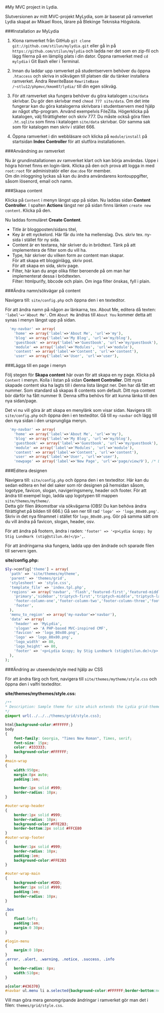 #My MVC project in Lydia.

Slutversionen av mitt MVC-projekt MyLydia, som är baserat på ramverket Lydia
skapat av Mikael Roos, lärare på Blekinge Tekniska Högskola.

###Installation av MyLydia

1. Klona ramverket från GitHub `git clone git://github.com/stilun/mylydia.git` eller gå in på `https://github.com/stilun/mylydia` och ladda ner det som en zip-fil och lägg filerna på en lämplig plats i din dator. Öppna ramverket med `cd mylydia` i Git Bash eller i Terminal.  

2. Innan du laddar upp ramverket på studentservern behöver du öppna `.htaccess` och skriva in sökvägen till platsen där du tänker installera ramverket. Ändra RewriteBase `RewriteBase /~stlu12/phpmvc/kmom07/lydia/` till din egen sökväg.

3. För att ramverket ska fungera behöver du göra katalogen `site/data` skrivbar. Du gör den skrivbar med `chmod 777 site/data`. 
Om det inte fungerar kan du göra katalogerna skrivbara i studentservern med hjälp av något sftp-program. Använd exempelvis FileZilla.
Högerklicka på katalogen, välj filrättigheter och skriv 777. Du måste också göra filen `.ht.sqlite` som finns i katalogen `site/data` skrivbar. Gör samma sak som för katalogen men skriv i stället 666. 

4. Öppna ramverket i din webbläsare och klicka på `module/install` på startsidan <b>Index Controller</b> för att slutföra installationen.

###Användning av ramverket

Nu är grundinstallationen av ramverket klart och kan börja användas.
Uppe i högra hörnet finns en login-länk. Klicka på den och prova att logga in med `root:root` för administratör eller `doe:doe` för member.<br>
Om din inloggning lyckas så kan du ändra användarens kontouppgifter, såsom lösenord, email och namn.

###Skapa content

Klicka på `Content` i menyn längst upp på sidan. Nu laddas sidan <b>Content Controller</b>. I spalten <b>Actions</b> längst ner på sidan finns länken `create new content`. Klicka på den.

Nu laddas formuläret <b>Create Content</b>. 
* Title är bloggposten/sidans titel,
* Key är ett nyckelord. Här får du inte ha mellenslag. Dvs. skriv tex. ny-sida i stället för ny sida.
* Content är en textarea, här skriver du in brödtext. Tänk på att implementera de filter som du vill ha.
* Type, här skriver du vilken form av content man skapar.
	<br>För att skapa ett blogginlägg, skriv post. 
	<br>För att skapa en sida, skriv page. 
* Filter, här kan du ange olika filter beroende på om man har implementerat dessa i brödtexten. 
	<br>Filter: htmlpurify, bbcode och plain. Om inga filter önskas, fyll i plain.
	
###Ändra namn/sökvägar på content

Navigera till: `site/config.php` och öppna den i en texteditor.

För att ändra namn på någon av länkarna, tex. About Me, editera då texten: `'label'=>'About Me'`. Om `About Me` ändras till `About You` kommer detta att synas i menyn längst upp på sidan.

```PHP
  'my-navbar' => array(
    'home' => array('label'=>'About Me', 'url'=>'my'),
    'blog' => array('label'=>'My Blog', 'url'=>'my/blog'),
    'guestbook' => array('label'=>'Guestbook', 'url'=>'my/guestbook'),
    'module' => array('label'=>'Modules', 'url'=>'module'),
    'content' => array('label'=>'Content', 'url'=>'content'),
    'user' => array('label'=>'User', 'url'=>'user'),

```
###Lägga till en page i menyn

Följ stegen för <b>Skapa content</b> här ovan för att skapa en ny page. Klicka på `Content` i menyn. Kolla i listan på sidan <b>Content Controller</b>.
Ditt nyss skapade content ska ha lagts till i denna lista längst ner. Den har då fått ett nummer. Som standard så skapas 8 contents som default. Ditt nya content bör därför ha fått nummer 9.
Denna siffra behövs för att kunna länka till den nya sidan/page.

Det vi nu vill göra är att skapa en menylänk som visar sidan. 
Navigera till: `site/config.php` och öppna den i en texteditor. Gå till `my-navbar` och lägg till den nya sidan i den ursprungliga menyn.

```PHP
  'my-navbar' => array(
    'home' => array('label'=>'About Me', 'url'=>'my'),
    'blog' => array('label'=>'My Blog', 'url'=>'my/blog'),
    'guestbook' => array('label'=>'Guestbook', 'url'=>'my/guestbook'),
    'module' => array('label'=>'Modules', 'url'=>'module'),
    'content' => array('label'=>'Content', 'url'=>'content'),
    'user' => array('label'=>'User', 'url'=>'user'),
    'newpage' => array('label'=>'New Page', 'url'=>'page/view/9'), /* Denna rad läggs till för att skapa en ny länk till sidan*/
```

###Editera designen

Navigera till: `site/config.php` och öppna den i en texteditor.
Här kan du sedan editera en hel del saker som rör designen på hemsidan såsom, logotype, favicon, slogan, navigeringsmeny, header och footer.
För att ändra till exempel logo, ladda upp logotypen till mappen `site/themes/mytheme/`.<br>
Detta gör filen åtkomstbar via sökvägarna (OBS! Du kan behöva ändra filrättighet på bilden till 666.)
Gå sen ner till rad `'logo' => 'logo_80x80.png'`. Skriv in det nya filnamnet i stället för `logo_80x80.png`. Gör på samma sätt om du vill ändra på favicon, slogan, header, osv.<br>

För att ändra på footern, ändra i raden: `'footer' => '<p>Lydia &copy; by Stig Lundmark (stig@stilun.de)</p>',`.

För att ändringarna ska fungera, ladda upp den ändrade och sparade filen till servern igen.

<b>site/config.php:</b>
```PHP
$ly->config['theme'] = array(
  'path' => 'site/themes/mytheme',
  'parent' => 'themes/grid',
  'stylesheet' => 'style.css',
  'template_file' => 'index.tpl.php',
  'regions' => array('navbar', 'flash','featured-first','featured-middle','featured-last',
    'primary','sidebar','triptych-first','triptych-middle','triptych-last',
    'footer-column-one','footer-column-two','footer-column-three','footer-column-four',
    'footer',
  ),
  'menu_to_region' => array('my-navbar'=>'navbar'),
  'data' => array(
    'header' => 'MyLydia',
    'slogan' => 'A PHP-based MVC-inspired CMF',
    'favicon' => 'logo_80x80.png',
    'logo' => 'logo_80x80.png',
    'logo_width' => 80,
    'logo_height' => 80,
    'footer' => '<p>Lydia &copy; by Stig Lundmark (stig@stilun.de)</p>',
  ),
);
```

###Ändring av utseende/style med hjälp av CSS


För att ändra färg och font, navigera till `site/themes/mytheme/style.css` och öppna den i valfri texteditor.

<b>site/themes/mythemes/style.css:</b>
```CSS
/**
* Description: Sample theme for site which extends the Lydia grid-theme.
*/
@import url(../../../themes/grid/style.css);

html{background-color:#FFFFFF;}
body
{
	font-family: Georgia, "Times New Roman", Times, serif;
	font-size: 15px;
	color: #333333;
	background-color:#FFFFFF;
}
#main-wrap 
{  
	width:950px;
	margin:8px auto;
	padding:1em;

	border:1px solid #999;
	border-radius: 10px;
}

#outer-wrap-header
{
	border:1px solid #999;
	border-radius: 10px;
	background-color:#FFE2B3;
	border-bottom:2px solid #FFCE80
}
#outer-wrap-footer
{
	border:1px solid #999;
	border-radius: 10px;
	padding:1em;	
	background-color:#FFE2B3
}

#outer-wrap-main
{
	background-color:#DDD;
	border:1px solid #999;
	padding:1em;
	border-radius: 10px;
}

.box
{
	float:left;
	padding:1em;
	margin:0 30px;
}

#login-menu
{
	margin:0 10px;
}
.error, .alert, .warning, .notice, .success, .info
{
	border-radius: 8px;
	width:510px;
}

a{color:#436370}
#navbar ul.menu li a.selected{background-color:#FFFFFF;border-bottom:none;}
```

Vill man göra mera genomgripande ändringar i ramverket gör man det i filen: `themes/grid/style.css`.
